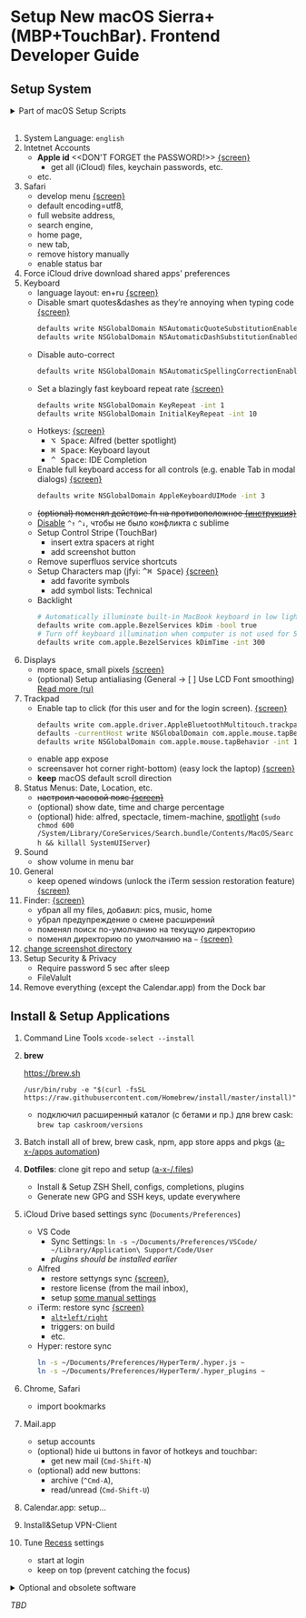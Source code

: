 # Setup New macOS Sierra+ (MBP+TouchBar). Frontend Developer Guide

## Setup System

<details><summary>Part of macOS Setup Scripts</summary>

```sh
# Set directory for screenshots
SCREENS_DIR='/Users/mxtnr/Library/Mobile Documents/com~apple~Preview/Documents/Screenshots';
defaults write com.apple.screencapture location $SCREENS_DIR
killall SystemUIServer
ln -s $SCREENS_DIR ~/Desktop

# Enable subpixel font rendering on non-Apple LCDs
defaults write NSGlobalDomain AppleFontSmoothing -int 2

# Finder: show all filename extensions
defaults write NSGlobalDomain AppleShowAllExtensions -bool true

# Finder: show status bar
defaults write com.apple.finder ShowStatusBar -bool true

# Finder: show path bar
defaults write com.apple.finder ShowPathbar -bool true

# Show the ~/Library folder
chflags nohidden ~/Library


# When performing a search, search the current folder by default
defaults write com.apple.finder FXDefaultSearchScope -string "SCcf"

# Disable the warning when changing a file extension
defaults write com.apple.finder FXEnableExtensionChangeWarning -bool false


# Avoid creating .DS_Store files on network volumes
defaults write com.apple.desktopservices DSDontWriteNetworkStores -bool true


# Wipe all (default) app icons from the Dock
# This is only really useful when setting up a new Mac, or if you don’t use
# the Dock to launch apps.
defaults write com.apple.dock persistent-apps -array Calendar.app

# Add iOS Simulator to Launchpad
sudo ln -sf "/Applications/Xcode.app/Contents/Developer/Applications/iOS Simulator.app" "/Applications/iOS Simulator.app"


# Hot corners
# Possible values:
#  0: no-op
#  2: Mission Control
#  3: Show application windows
#  4: Desktop
#  5: Start screen saver
#  6: Disable screen saver
#  7: Dashboard
# 10: Put display to sleep
# 11: Launchpad
# 12: Notification Center

# Bottom Right screen corner → Put to sleep
defaults write com.apple.dock wvous-br-corner -int 10
defaults write com.apple.dock wvous-br-modifier -int 0

#Safari

# Privacy: don’t send search queries to Apple
defaults write com.apple.Safari UniversalSearchEnabled -bool false
defaults write com.apple.Safari SuppressSearchSuggestions -bool true

# Show the full URL in the address bar (note: this still hides the scheme)
defaults write com.apple.Safari ShowFullURLInSmartSearchField -bool true

# Set Safari’s home page to `about:blank` for faster loading
defaults write com.apple.Safari HomePage -string "about:blank"


# Disallow hitting the Backspace key to go to the previous page in history
defaults write com.apple.Safari com.apple.Safari.ContentPageGroupIdentifier.WebKit2BackspaceKeyNavigationEnabled -bool false

# Enable Safari’s debug menu
defaults write com.apple.Safari IncludeInternalDebugMenu -bool true

# Enable the Develop menu and the Web Inspector in Safari
defaults write com.apple.Safari IncludeDevelopMenu -bool true
defaults write com.apple.Safari WebKitDeveloperExtrasEnabledPreferenceKey -bool true
defaults write com.apple.Safari com.apple.Safari.ContentPageGroupIdentifier.WebKit2DeveloperExtrasEnabled -bool true



#Photos.app

# Prevent Photos from opening automatically when devices are plugged in
defaults -currentHost write com.apple.ImageCapture disableHotPlug -bool true
```

> Thanks to [paulirish/dotfiles/.osx](https://github.com/paulirish/dotfiles/blob/master/.osx)

</details><br/>

1. System Language: `english`
1. Intetnet Accounts
    - **Apple id** \<\<DON'T FORGET the PASSWORD!\>\> [{screen}](https://yadi.sk/i/d5eq5p5Y3YgeSV)
        - get all (iCloud) files, keychain passwords, etc.
    - etc.
1. Safari
    - develop menu [{screen}](https://yadi.sk/i/69dKCzIw3S5HCC)
    - default encoding=utf8,
    - full website address,
    - search engine,
    - home page,
    - new tab,
    - remove history manually
    - enable status bar
1. Force iCloud drive download shared apps' preferences
1. Keyboard
    - language layout: en+ru [{screen}](https://yadi.sk/i/zx1JRutv3S5Gmp)
    - Disable smart quotes&dashes as they’re annoying when typing code  [{screen}](https://yadi.sk/i/UAWynEU_3S5GtJ)
        ```sh
        defaults write NSGlobalDomain NSAutomaticQuoteSubstitutionEnabled -bool false
        defaults write NSGlobalDomain NSAutomaticDashSubstitutionEnabled -bool false
        ```
    - Disable auto-correct
        ```sh
        defaults write NSGlobalDomain NSAutomaticSpellingCorrectionEnabled -bool false
        ```
    - Set a blazingly fast keyboard repeat rate [{screen}](https://yadi.sk/i/UZuseCDe3S5Gu3)
        ```sh
        defaults write NSGlobalDomain KeyRepeat -int 1
        defaults write NSGlobalDomain InitialKeyRepeat -int 10
        ```
    - Hotkeys: [{screen}]((https://yadi.sk/i/AcdJEyzNj36xN))
        - <kbd>⌥ Space</kbd>: Alfred (better spotlight)
        - <kbd>⌘ Space</kbd>: Keyboard layout
        - <kbd>^ Space</kbd>: IDE Completion
    - Enable full keyboard access for all controls (e.g. enable Tab in modal dialogs) [{screen}](https://yadi.sk/i/qePZ1XxD3S5Guf)
        ```sh
        defaults write NSGlobalDomain AppleKeyboardUIMode -int 3
        ```
    - ~~(optional) поменял действие fn на противоположное [{инструкция}](http://bit.ly/1NkgP1q)~~
    - [Disable](http://bit.ly/1JZy7Ph) `^↑` `^↓`, чтобы не было конфликта с sublime
    - Setup Control Stripe (TouchBar)
        - insert extra spacers at right
        - add screenshot button
    - Remove superfluos service shortcuts
    - Setup Characters map (jfyi: <kbd>^⌘ Space</kbd>) [{screen}](https://yadi.sk/i/d5eq5p5Y3YgeSV)
        - add favorite symbols
        - add symbol lists: Technical
    - Backlight
        ```sh
        # Automatically illuminate built-in MacBook keyboard in low light
        defaults write com.apple.BezelServices kDim -bool true
        # Turn off keyboard illumination when computer is not used for 5 minutes
        defaults write com.apple.BezelServices kDimTime -int 300
        ```
1. Displays
    - more space, small pixels [{screen}](https://yadi.sk/i/bNpoXBxt3S5Gkq)
    - (optional) Setup antialiasing (General -> [ ] Use LCD Font smoothing) [Read more (ru)](http://macdaily.me/howto/font-smoothing-in-mac-os-x/)
1. Trackpad
    - Enable tap to click (for this user and for the login screen). [{screen}](https://yadi.sk/i/q3N1rnpm3S5Gnm)
        ```sh
        defaults write com.apple.driver.AppleBluetoothMultitouch.trackpad Clicking -bool true
        defaults -currentHost write NSGlobalDomain com.apple.mouse.tapBehavior -int 1
        defaults write NSGlobalDomain com.apple.mouse.tapBehavior -int 1
        ```
    - enable app expose
    - screensaver hot corner right-bottom) (easy lock the laptop) [{screen}](https://yadi.sk/i/UcSwdANP3YggDC)
    - **keep** macOS default scroll direction
1. Status Menus: Date, Location, etc.
    - ~~настроил часовой пояс [{screen}](https://yadi.sk/i/m3geA1yo3S5GnC)~~
    - (optional) show date, time and charge percentage
    - (optional) hide: alfred, spectacle, timem-machine, [spotlight](http://bit.ly/1OhUkeC)
        (`sudo chmod 600 /System/Library/CoreServices/Search.bundle/Contents/MacOS/Search && killall SystemUIServer`)
1. Sound
    - show volume in menu bar
1. General
    - keep opened windows (unlock the iTerm session restoration feature) [{screen}](https://yadi.sk/i/5rCOe9Vq3S5H7T)
1. Finder: [{screen}](https://yadi.sk/i/3GwnQnl63Ygnv2)
    - убрал all my files, добавил: pics, music, home
    - убрал предупреждение о смене расширений
    - поменял поиск по-умолчанию на текущую директорию
    - поменял директорию по умолчанию на `~` [{screen}](https://yadi.sk/i/Z_fSDAys3YgnVJ)
1. [change screenshot directory](https://gist.github.com/a-x-/6a14f9522a8295d6c25abb008ac66d50)
1. Setup Security & Privacy
    - Require password 5 sec after sleep
    - FileValult
1. Remove everything (except the Calendar.app) from the Dock bar

## Install & Setup Applications

1. Command Line Tools `xcode-select --install`
1. **brew**

    https://brew.sh

    `/usr/bin/ruby -e "$(curl -fsSL https://raw.githubusercontent.com/Homebrew/install/master/install)"`

    - подключил расширенный каталог (с бетами и пр.) для brew cask: `brew tap caskroom/versions`
1. Batch install all of brew, brew cask, npm, app store apps and pkgs ([a-x-/apps automation](https://github.com/a-x-/apps))
1. **Dotfiles**: clone git repo and setup ([a-x-/.files](https://github.com/a-x-/.files))
    - Install & Setup ZSH Shell, configs, completions, plugins
    - Generate new GPG and SSH keys, update everywhere
1. iCloud Drive based settings sync (`Documents/Preferences`)
    - VS Code
        - Sync Settings: `ln -s ~/Documents/Preferences/VSCode/ ~/Library/Application\ Support/Code/User`
        - *plugins should be installed earlier*
    - Alfred
        - restore settyngs sync [{screen}](https://yadi.sk/i/E0SYuDKt3YiicL), 
        - restore license (from the mail inbox), 
        - setup [some manual settings](https://www.alfredapp.com/help/advanced/sync/#not-synced)
    - iTerm: restore sync [{screen}](https://yadi.sk/i/o1XFs29X3YiiU7)
        - [`alt+left/right`](https://apple.stackexchange.com/a/218639)
        - triggers: on build
        - etc.
    - Hyper: restore sync
      ```sh
      ln -s ~/Documents/Preferences/HyperTerm/.hyper.js ~
      ln -s ~/Documents/Preferences/HyperTerm/.hyper_plugins ~
      ```
1. Chrome, Safari
    - import bookmarks
1. Mail.app
    - setup accounts
    - (optional) hide ui buttons in favor of hotkeys and touchbar:
        - get new mail (`Cmd-Shift-N`)
    - (optional) add new buttons:
      - archive (`^Cmd-A`),
      - read/unread (`Cmd-Shift-U`)
1. Calendar.app: setup...
1. Install&Setup VPN-Client
1. Tune [Recess](https://itunes.apple.com/ru/app/recess/id621451282?mt=12) settings
    - start at login
    - keep on top (prevent catching the focus)

<details><summary>Optional and obsolete software</summary>

1. Firefox
    - remove an "allow pasting" in the console

        [Инструкция](http://lifehacker.com/enable-copy-paste-in-web-pages-that-disallow-it-with-a-1601848114):

         - Go to `about:config`
         - Search for `dom.event.clipboardevents.enabled`
         - Double-click it to change the value to "false"
         - Restart ff
    - add a [Copy Link Text](https://addons.mozilla.org/ru/firefox/addon/copy-link-text-4750/) plugin
1. `imagemagic` with correct svg support: `brew install imagemagick --with-librsvg`
1. Java
    - java8 ([manual](https://nda.ya.ru/3QxPTe))
    - java6 for webstorm ([download](https://support.apple.com/kb/DL1572?viewlocale=en_US&locale=en_US))
1. WebStorm
    - re-activate license. [см. подробнее](https://nda.ya.ru/3QxXtH)
    - re-apply settings (HOW TO DO IT SAFELY?)
1. Sublime text: Сделал параметры (настройки, список плагинов, хоткеи) sublime линками из yadisk
    - `ln /Users/invntrm/Library/Application\ Support/Sublime\ Text\ 3/Packages/User/Default\ \(OSX\).sublime-keymap ~/Cloud/Настрои<0306>ки/sublime-hokkeys.json`
    - `ln /Users/invntrm/Library/Application\ Support/Sublime\ Text\ 3/Packages/User/Preferences.sublime-settings  ~/Cloud/Настрои<0306>ки/sublime-setings.json`
    - `ln /Users/invntrm/Library/Application\ Support/Sublime\ Text\ 3/Packages/User/Package\ Control.sublime-settings  ~/Cloud/Настрои<0306>ки/sublime-packages.json`
1. install yandex.disk from the web site, login (it's [brew cask incompatible](//st/DISCSW-5623/))

</details>

_TBD_
